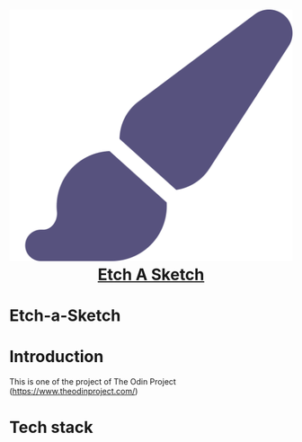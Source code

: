 <div align="center">
    <h1>
        <img src="./img/paintbrush-solid.svg" alt="Etch-a-sketch icon">
        <a href="https://spectacular-torte-2fa425.netlify.app/">Etch A Sketch</a>
    </h1>
</div>

# Etch-a-Sketch


# Introduction

This is one of the project of The Odin Project (https://www.theodinproject.com/)

# Tech stack


